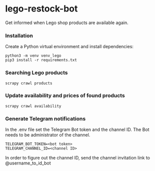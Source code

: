 # lego-restock-bot

Get informed when Lego shop products are available again.

### Installation

Create a Python virtual environment and install dependencies:

```shell
python3 -m venv venv_lego
pip3 install -r requirements.txt
```

### Searching Lego products

```shell
scrapy crawl products
```

### Update availability and prices of found products

```shell
scrapy crawl availability
```

### Generate Telegram notifications

In the .env file set the Telegram Bot token and the channel ID. The Bot needs to be administrator of the channel.

```
TELEGRAM_BOT_TOKEN=<bot token>
TELEGRAM_CHANNEL_ID=<channel ID>
```

In order to figure out the channel ID, send the channel invitation link to @username_to_id_bot
